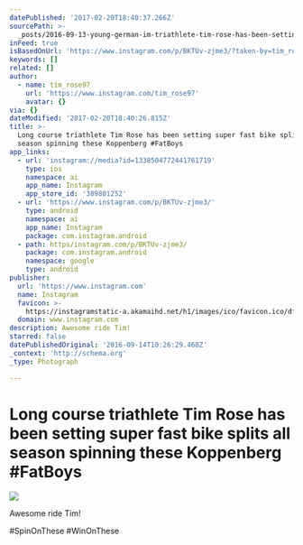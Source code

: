 ```yaml
---
datePublished: '2017-02-20T18:40:37.266Z'
sourcePath: >-
  _posts/2016-09-13-young-german-im-triathlete-tim-rose-has-been-setting-super-f.md
inFeed: true
isBasedOnUrl: 'https://www.instagram.com/p/BKTUv-zjme3/?taken-by=tim_rose97'
keywords: []
related: []
author:
  - name: tim_rose97
    url: 'https://www.instagram.com/tim_rose97'
    avatar: {}
via: {}
dateModified: '2017-02-20T18:40:26.815Z'
title: >-
  Long course triathlete Tim Rose has been setting super fast bike splits all
  season spinning these Koppenberg #FatBoys
app_links:
  - url: 'instagram://media?id=1338504772441761719'
    type: ios
    namespace: ai
    app_name: Instagram
    app_store_id: '389801252'
  - url: 'https://www.instagram.com/p/BKTUv-zjme3/'
    type: android
    namespace: ai
    app_name: Instagram
    package: com.instagram.android
  - path: https/instagram.com/p/BKTUv-zjme3/
    package: com.instagram.android
    namespace: google
    type: android
publisher:
  url: 'https://www.instagram.com'
  name: Instagram
  favicon: >-
    https://instagramstatic-a.akamaihd.net/h1/images/ico/favicon.ico/dfa85bb1fd63.ico
  domain: www.instagram.com
description: Awesome ride Tim!
starred: false
datePublishedOriginal: '2016-09-14T10:26:29.468Z'
_context: 'http://schema.org'
_type: Photograph

---
```

# Long course triathlete Tim Rose has been setting super fast bike splits all season spinning these Koppenberg \#FatBoys
![](https://s3-us-west-2.amazonaws.com/the-grid-img/p/dd1bd93d55a260c4c5d9eb247f543e31d7fff6e2.jpg)

Awesome ride Tim!

\#SpinOnThese \#WinOnThese